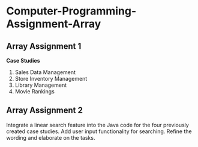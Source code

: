 # Computer-Programming-Assignment-Array
## Array Assignment 1
**Case Studies**

1. Sales Data Management
2. Store Inventory Management
3. Library Management
4. Movie Rankings

## Array Assignment 2
Integrate a linear search feature into the Java code for the four previously created case studies. Add user input functionality for searching. Refine the wording and elaborate on the tasks.
